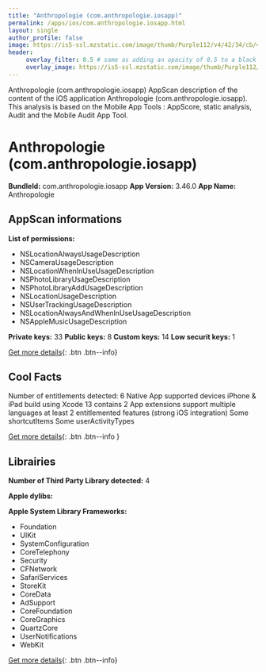 ```yaml
---
title: "Anthropologie (com.anthropologie.iosapp)"
permalink: /apps/ios/com.anthropologie.iosapp.html
layout: single
author_profile: false
image: https://is5-ssl.mzstatic.com/image/thumb/Purple112/v4/42/34/cb/4234cb65-9a95-dc8e-e635-a3b55cc00366/AppIcon-1x_U007emarketing-0-7-0-85-220.png/512x512bb.jpg
header: 
     overlay_filter: 0.5 # same as adding an opacity of 0.5 to a black background
     overlay_image: https://is5-ssl.mzstatic.com/image/thumb/Purple112/v4/42/34/cb/4234cb65-9a95-dc8e-e635-a3b55cc00366/AppIcon-1x_U007emarketing-0-7-0-85-220.png/512x512bb.jpg
---
```

Anthropologie (com.anthropologie.iosapp) AppScan description of the content of the iOS application Anthropologie (com.anthropologie.iosapp). This analysis is based on the Mobile App Tools : AppScore, static analysis, Audit and the Mobile Audit App Tool.

# Anthropologie (com.anthropologie.iosapp)

**BundleId:** com.anthropologie.iosapp
**App Version:** 3.46.0
**App Name:** Anthropologie


## AppScan informations 

**List of permissions:** 
- NSLocationAlwaysUsageDescription
- NSCameraUsageDescription
- NSLocationWhenInUseUsageDescription
- NSPhotoLibraryUsageDescription
- NSPhotoLibraryAddUsageDescription
- NSLocationUsageDescription
- NSUserTrackingUsageDescription
- NSLocationAlwaysAndWhenInUseUsageDescription
- NSAppleMusicUsageDescription
  
  
**Private keys:** 33
**Public keys:** 8
**Custom keys:** 14
**Low securit keys:** 1
  
[Get more details](/pricing.html){: .btn .btn--info}

## Cool Facts

Number of entitlements detected: 6
Native App
supported devices iPhone & iPad
build using Xcode 13
contains 2 App extensions
support multiple languages
at least 2 entitlemented features (strong iOS integration)
Some shortcutItems 
Some userActivityTypes
  
[Get more details](/pricing.html){: .btn .btn--info }

## Librairies 
**Number of Third Party Library detected:** 4


**Apple dylibs:**


**Apple System Library Frameworks:**
- Foundation
- UIKit
- SystemConfiguration
- CoreTelephony
- Security
- CFNetwork
- SafariServices
- StoreKit
- CoreData
- AdSupport
- CoreFoundation
- CoreGraphics
- QuartzCore
- UserNotifications
- WebKit


  
[Get more details](/pricing.html){: .btn .btn--info}

